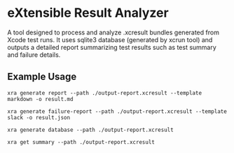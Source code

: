 # eXtensible Result Analyzer

A tool designed to process and analyze .xcresult bundles generated from Xcode test runs. It uses sqlite3 database (generated by xcrun tool) and outputs a detailed report summarizing test results such as test summary and failure details.

## Example Usage

```shell
xra generate report --path ./output-report.xcresult --template markdown -o result.md
```

```shell
xra generate failure-report --path ./output-report.xcresult --template slack -o result.json
```

```shell
xra generate database --path ./output-report.xcresult
```

```shell
xra get summary --path ./output-report.xcresult
```
